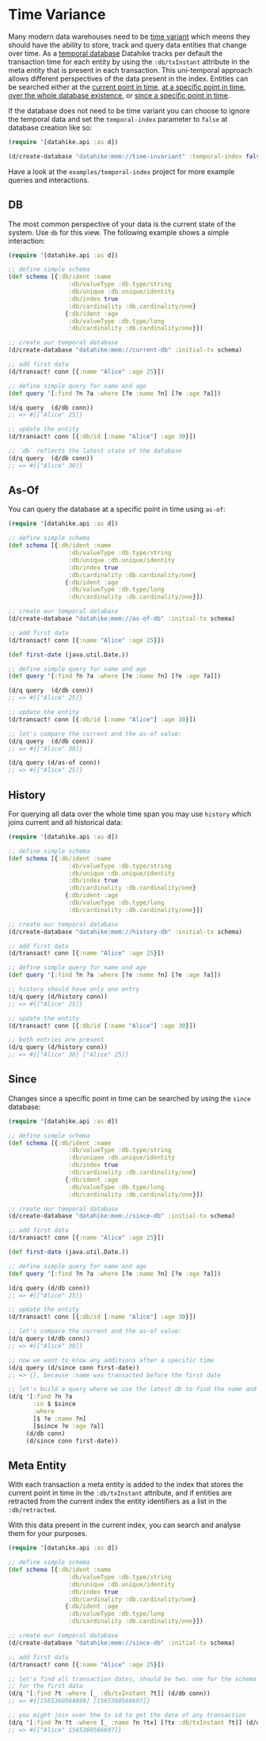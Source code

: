 # Time Variance

Many modern data warehouses need to be 
[time variant](https://en.wikipedia.org/wiki/Time_variance) which meens they 
should have the ability to store, track and query data entities that change over 
time. As a [temporal database](https://en.wikipedia.org/wiki/Temporal_database)
Datahike tracks per default the transaction time for each entity by using the
`:db/txInstant` attribute in the meta entity that is present in each
transaction. This uni-temporal approach allows different perspectives of the 
data present in the index. Entities can be searched either at the [current point
in time](#db), [at a specific point in time](#as-of), [over the whole database
existence](#history), or [since a specific point in time](#since).

If the database does not need to be time variant you can choose to ignore the
temporal data and set the `temporal-index` parameter to `false` at database
creation like so:

```clojure
(require '[datahike.api :as d])

(d/create-database "datahike:mem://time-invariant" :temporal-index false)

```

Have a look at the `examples/temporal-index` project for more example queries and 
interactions. 

## DB
The most common perspective of your data is the current state of the
system. Use `db` for this view. The following example shows a simple interaction:

```clojure
(require '[datahike.api :as d])

;; define simple schema
(def schema [{:db/ident :name
                 :db/valueType :db.type/string
                 :db/unique :db.unique/identity
                 :db/index true
                 :db/cardinality :db.cardinality/one}
                {:db/ident :age
                 :db/valueType :db.type/long
                 :db/cardinality :db.cardinality/one}])

;; create our temporal database
(d/create-database "datahike:mem://current-db" :initial-tx schema)

;; add first data
(d/transact! conn [{:name "Alice" :age 25}])

;; define simple query for name and age
(def query '[:find ?n ?a :where [?e :name ?n] [?e :age ?a]])

(d/q query  (d/db conn))
;; => #{["Alice" 25]}

;; update the entity
(d/transact! conn [{:db/id [:name "Alice"] :age 30}])

;; `db` reflects the latest state of the database
(d/q query  (d/db conn))
;; => #{["Alice" 30]}
```

## As-Of
You can query the database at a specific point in time using `as-of`:

```clojure
(require '[datahike.api :as d])

;; define simple schema
(def schema [{:db/ident :name
                 :db/valueType :db.type/string
                 :db/unique :db.unique/identity
                 :db/index true
                 :db/cardinality :db.cardinality/one}
                {:db/ident :age
                 :db/valueType :db.type/long
                 :db/cardinality :db.cardinality/one}])

;; create our temporal database
(d/create-database "datahike:mem://as-of-db" :initial-tx schema)

;; add first data
(d/transact! conn [{:name "Alice" :age 25}])

(def first-date (java.util.Date.))

;; define simple query for name and age
(def query '[:find ?n ?a :where [?e :name ?n] [?e :age ?a]])

(d/q query  (d/db conn))
;; => #{["Alice" 25]}

;; update the entity
(d/transact! conn [{:db/id [:name "Alice"] :age 30}])

;; let's compare the current and the as-of value:
(d/q query  (d/db conn))
;; => #{["Alice" 30]}

(d/q query (d/as-of conn))
;; => #{["Alice" 25]}
```


## History

For querying all data over the whole time span you may use `history` which joins
current and all historical data:

```clojure
(require '[datahike.api :as d])

;; define simple schema
(def schema [{:db/ident :name
                 :db/valueType :db.type/string
                 :db/unique :db.unique/identity
                 :db/index true
                 :db/cardinality :db.cardinality/one}
                {:db/ident :age
                 :db/valueType :db.type/long
                 :db/cardinality :db.cardinality/one}])

;; create our temporal database
(d/create-database "datahike:mem://history-db" :initial-tx schema)

;; add first data
(d/transact! conn [{:name "Alice" :age 25}])

;; define simple query for name and age
(def query '[:find ?n ?a :where [?e :name ?n] [?e :age ?a]])

;; history should have only one entry
(d/q query (d/history conn))
;; => #{["Alice" 25]}

;; update the entity
(d/transact! conn [{:db/id [:name "Alice"] :age 30}])

;; both entries are present
(d/q query (d/history conn))
;; => #{["Alice" 30] ["Alice" 25]}
```


## Since

Changes since a specific point in time can be searched by using the `since`
database:

```clojure
(require '[datahike.api :as d])

;; define simple schema
(def schema [{:db/ident :name
                 :db/valueType :db.type/string
                 :db/unique :db.unique/identity
                 :db/index true
                 :db/cardinality :db.cardinality/one}
                {:db/ident :age
                 :db/valueType :db.type/long
                 :db/cardinality :db.cardinality/one}])

;; create our temporal database
(d/create-database "datahike:mem://since-db" :initial-tx schema)

;; add first data
(d/transact! conn [{:name "Alice" :age 25}])

(def first-date (java.util.Date.))

;; define simple query for name and age
(def query '[:find ?n ?a :where [?e :name ?n] [?e :age ?a]])

(d/q query (d/db conn))
;; => #{["Alice" 25]}

;; update the entity
(d/transact! conn [{:db/id [:name "Alice"] :age 30}])

;; let's compare the current and the as-of value:
(d/q query (d/db conn))
;; => #{["Alice" 30]}

;; now we want to know any additions after a specific time
(d/q query (d/since conn first-date))
;; => {}, because :name was transacted before the first date

;; let's build a query where we use the latest db to find the name and the since db to find out who's age changed
(d/q '[:find ?n ?a
       :in $ $since
       :where
       [$ ?e :name ?n]
       [$since ?e :age ?a]]
     (d/db conn)
     (d/since conn first-date))
```

## Meta Entity
With each transaction a meta entity is added to the index that stores the
current point in time in the `:db/txInstant` attribute, and if entities are
retracted from the current index the entity identifiers as a list in the
`:db/retracted`.

With this data present in the current index, you can search and analyse them for
your purposes.

```clojure
(require '[datahike.api :as d])

;; define simple schema
(def schema [{:db/ident :name
                 :db/valueType :db.type/string
                 :db/unique :db.unique/identity
                 :db/index true
                 :db/cardinality :db.cardinality/one}
                {:db/ident :age
                 :db/valueType :db.type/long
                 :db/cardinality :db.cardinality/one}])

;; create our temporal database
(d/create-database "datahike:mem://since-db" :initial-tx schema)

;; add first data
(d/transact! conn [{:name "Alice" :age 25}])

;; let's find all transaction dates, should be two: one for the schema and one
;; for the first data
(d/q '[:find ?t :where [_ :db/txInstant ?t]] (d/db conn))
;; => #{[1565360564899] [1565360566697]} 

;; you might join over the tx id to get the date of any transaction 
(d/q '[:find ?n ?t :where [_ :name ?n ?tx] [?tx :db/txInstant ?t]] (d/db conn))
;; => #{["Alice" 1565360566697]}
```

